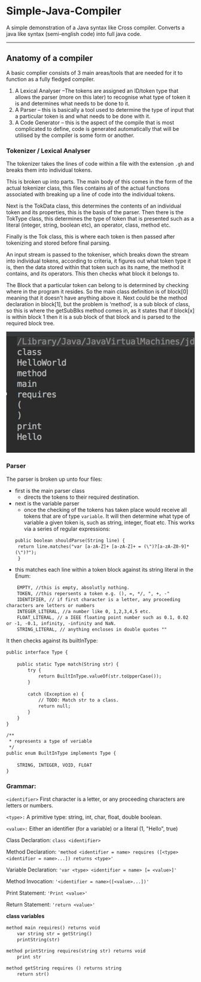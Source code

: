 # Simple-Java-Compiler

A simple demonstration of a Java syntax like Cross compiler. Converts a java like syntax (semi-english code) into full java code. 

-----------

## Anatomy of a compiler

A basic complier consists of 3 main areas/tools that are needed for it to function as a fully fledged compiler. 

1.	A Lexical Analyser –The tokens are assigned an ID/token type that allows the parser (more on this later) to recognise what type of token it is and determines what needs to be done to it.
2.	A Parser – this is basically a tool used to determine the type of input that a particular token is and what needs to be done with it. 
3.	A Code Generator – this is the aspect of the compile that is most complicated to define, code is generated automatically that will be utilised by the compiler is some form or another. 

### Tokenizer / Lexical Analyser 

The tokenizer takes the lines of code within a file with the extension `.gh` and breaks them into individual tokens. 

This is broken up into parts. The main body of this comes in the form of the actual tokenizer class, this files contains all of the actual functions associated with breaking up a line of code into the individual tokens. 

Next is the TokData class, this determines the contents of an individual token and its properties, this is the basis of the parser. Then there is the TokType class, this determines the type of token that is presented such as a literal (integer, string, boolean etc), an operator, class, method etc. 

Finally is the Tok class, this is where each token is then passed after tokenizing and stored before final parsing.

An input stream is passed to the tokeniser, which breaks down the stream into individual tokens, according to criteria, it figures out what token type it is, then the data stored within that token such as its name, the method it contains, and its operators. This then checks what block it belongs to. 

The Block that a particular token can belong to is determined by checking where in the program it resides. So the main class definition is of block[0] meaning that it doesn't have anything above it. Next could be the method declaration in block[1], but the problem is ‘method’, is a sub block of class, so this is where the getSubBlks method comes in, as it states that if block[x] is within block 1 then it is a sub block of that block and is parsed to the required block tree.  

![tokenized](images/tokens.png)

### Parser 

The parser is broken up unto four files:

- first is the main parser class
    - directs the tokens to their required destination.
- next is the variable parser
   - once the checking of the tokens has taken place would receive all tokens that are of type `variable`. It will then determine what type of variable a given token is, such as string, integer, float etc. This works via a series of regular expressions: 
   ```
   public boolean shouldParse(String line) {
    return line.matches("var [a-zA-Z]+ [a-zA-Z]+ = (\")?[a-zA-Z0-9]*(\")?");
    }
   ```
- this matches each line within a token block against its string literal in the Enum:
```
    EMPTY, //this is empty, absolutly nothing.
    TOKEN, //this repersents a token e.g. (), =, */, ", +, -"
    IDENTIFIER, // if first character is a letter, any proceeding characters are letters or numbers
    INTEGER_LITERAL, //a number like 0, 1,2,3,4,5 etc.
    FLOAT_LITERAL, // a IEEE floating point number such as 0.1, 0.02 or -1, -0.1, infinity, -infinity and NaN.
    STRING_LITERAL, // anything encloses in double quotes ""
```
It then checks against its builtInType:
```
public interface Type {

    public static Type match(String str) {
        try {
            return BuiltInType.valueOf(str.toUpperCase());
        }

        catch (Exception e) {
            // TODO: Match str to a class.
            return null;
        }
    }
}
```
```
/**
 * represents a type of veriable
 */
public enum BuiltInType implements Type {

    STRING, INTEGER, VOID, FLOAT
}
```

### Grammar: 

`<identifier>`
First character is a letter, or any proceeding characters are letters or numbers.

`<type>:`
A primitive type: string, int, char, float, double boolean.

`<value>:`
Either an identifier (for a variable) or a literal (1, "Hello", true)

Class Declaration:
`class <identifier>`

Method Declaration:
`'method <identifier = name> requires ([<type> <identifier = name>...]) returns <type>'`

Variable Declaration:
`'var <type> <identifier = name> [= <value>]'`

Method Invocation:
`'<identifier = name>([<value>...])'`

Print Statement:
`'Print <value>'`

Return Statement:
`'return <value>'`


**class variables**
```
method main requires() returns void
    var string str = getString()
    printString(str)
```
```
method printString requires(string str) returns void
    print str
```
```
method getString requires () returns string
    return str()
```

